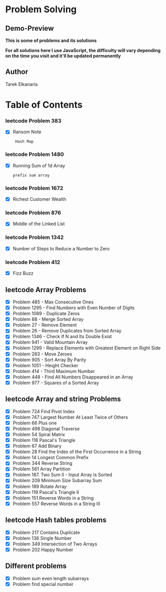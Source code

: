 # Problem Solving

## Demo-Preview

**This is some of problems and its solutions**

**For all solutions here I use JavaScript, the difficulty will vary depending on the time you visit and it'll be updated permanently**

## Author

Tarek Elkanaria

# Table of Contents

### leetcode Problem 383

- [x] Ransom Note

       Hash Map

### leetcode Problem 1480

- [x] Running Sum of 1d Array

      prefix sum array

### leetcode Problem 1672

- [x] Richest Customer Wealth

### leetcode Problem 876

- [x] Middle of the Linked List

### leetcode Problem 1342

- [x] Number of Steps to Reduce a Number to Zero

### leetcode Problem 412

- [x] Fizz Buzz

## leetcode Array Problems

- [x] Problem 485 - Max Consecutive Ones
- [x] Problem 1295 - Find Numbers with Even Number of Digits
- [x] Problem 1089 - Duplicate Zeros
- [x] Problem 88 - Merge Sorted Array
- [x] Problem 27 - Remove Element
- [x] Problem 26 - Remove Duplicates from Sorted Array
- [x] Problem 1346 - Check If N and Its Double Exist
- [x] Problem 941 - Valid Mountain Array
- [x] Problem 1299 - Replace Elements with Greatest Element on Right Side
- [x] Problem 283 - Move Zeroes
- [x] Problem 905 - Sort Array By Parity
- [x] Problem 1051 - Height Checker
- [x] Problem 414 - Third Maximum Number
- [x] Problem 448 - Find All Numbers Disappeared in an Array
- [x] Problem 977 - Squares of a Sorted Array

## leetcode Array and string Problems

- [x] Problem 724 Find Pivot Index
- [x] Problem 747 Largest Number At Least Twice of Others
- [x] Problem 66 Plus one
- [x] Problem 498 Diagonal Traverse
- [x] Problem 54 Spiral Matrix
- [x] Problem 118 Pascal's Triangle
- [x] Problem 67 Add Binary
- [x] Problem 28 Find the Index of the First Occurrence in a String
- [x] Problem 14 Longest Common Prefix
- [x] Problem 344 Reverse String
- [x] Problem 561 Array Partition
- [x] Problem 167. Two Sum II - Input Array Is Sorted
- [x] Problem 209 Minimum Size Subarray Sum
- [x] Problem 189 Rotate Array
- [x] Problem 119 Pascal's Triangle II
- [x] Problem 151 Reverse Words in a String
- [x] Problem 557 Reverse Words in a String III

## leetcode Hash tables problems

- [x] Problem 217 Contains Duplicate
- [x] Problem 136 Single Number
- [x] Problem 349 Intersection of Two Arrays
- [x] Problem 202 Happy Number

## Different problems

- [x] Problem sum even length subarrays
- [x] Problem find special number
